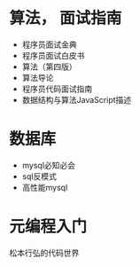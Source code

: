 # 算法， 面试指南
* 程序员面试金典
* 程序员面试白皮书
* 算法（第四版）
* 算法导论
* 程序员代码面试指南
* 数据结构与算法JavaScript描述

# 数据库
* mysql必知必会
* sql反模式
* 高性能mysql

# 元编程入门
松本行弘的代码世界
